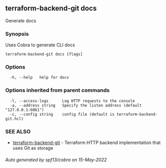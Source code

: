 ## terraform-backend-git docs

Generate docs

### Synopsis

Uses Cobra to generate CLI docs

```
terraform-backend-git docs [flags]
```

### Options

```
  -h, --help   help for docs
```

### Options inherited from parent commands

```
  -l, --access-logs      Log HTTP requests to the console
  -a, --address string   Specify the listen address (default "127.0.0.1:6061")
  -c, --config string    config file (default is terraform-backend-git.hcl)
```

### SEE ALSO

* [terraform-backend-git](terraform-backend-git.md)	 - Terraform HTTP backend implementation that uses Git as storage

###### Auto generated by spf13/cobra on 15-May-2022
